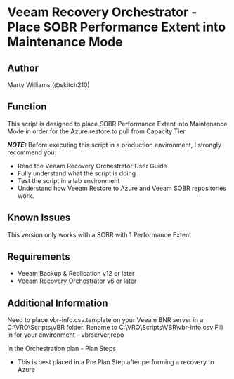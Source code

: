 # Veeam Recovery Orchestrator - Place SOBR Performance Extent into Maintenance Mode

## Author

Marty Williams (@skitch210)

## Function

This script is designed to place SOBR Performance Extent into Maintenance Mode in order for the Azure restore to pull from Capacity Tier


***NOTE:*** Before executing this script in a production environment, I strongly recommend you:

* Read the Veeam Recovery Orchestrator User Guide
* Fully understand what the script is doing
* Test the script in a lab environment
* Understand how Veeam Restore to Azure and Veeam SOBR repositories work.

## Known Issues

This version only works with a SOBR with 1 Performance Extent

## Requirements

* Veeam Backup & Replication v12 or later
* Veeam Recovery Orchestrator v6 or later
    
## Additional Information

Need to place vbr-info.csv.template on your Veeam BNR server in a C:\VRO\Scripts\VBR folder.
Rename to C:\VRO\Scripts\VBR\vbr-info.csv
Fill in for your environment - vbrserver,repo

In the Orchestration plan - Plan Steps
* This is best placed in a Pre Plan Step after performing a recovery to Azure